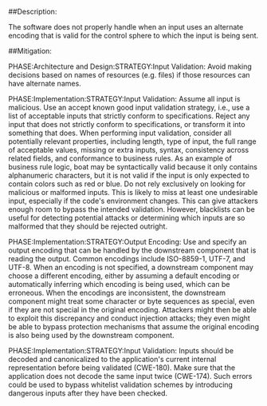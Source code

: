 ##Description:

The software does not properly handle when an input uses an alternate encoding that is valid for the control sphere to which the input is being sent.



##Mitigation:


PHASE:Architecture and Design:STRATEGY:Input Validation:
Avoid making decisions based on names of resources (e.g. files) if those resources can have alternate names.

PHASE:Implementation:STRATEGY:Input Validation:
Assume all input is malicious. Use an accept known good input validation strategy, i.e., use a list of acceptable inputs that strictly conform to specifications. Reject any input that does not strictly conform to specifications, or transform it into something that does. When performing input validation, consider all potentially relevant properties, including length, type of input, the full range of acceptable values, missing or extra inputs, syntax, consistency across related fields, and conformance to business rules. As an example of business rule logic, boat may be syntactically valid because it only contains alphanumeric characters, but it is not valid if the input is only expected to contain colors such as red or blue. Do not rely exclusively on looking for malicious or malformed inputs. This is likely to miss at least one undesirable input, especially if the code's environment changes. This can give attackers enough room to bypass the intended validation. However, blacklists can be useful for detecting potential attacks or determining which inputs are so malformed that they should be rejected outright.

PHASE:Implementation:STRATEGY:Output Encoding:
Use and specify an output encoding that can be handled by the downstream component that is reading the output. Common encodings include ISO-8859-1, UTF-7, and UTF-8. When an encoding is not specified, a downstream component may choose a different encoding, either by assuming a default encoding or automatically inferring which encoding is being used, which can be erroneous. When the encodings are inconsistent, the downstream component might treat some character or byte sequences as special, even if they are not special in the original encoding. Attackers might then be able to exploit this discrepancy and conduct injection attacks; they even might be able to bypass protection mechanisms that assume the original encoding is also being used by the downstream component.

PHASE:Implementation:STRATEGY:Input Validation:
Inputs should be decoded and canonicalized to the application's current internal representation before being validated (CWE-180). Make sure that the application does not decode the same input twice (CWE-174). Such errors could be used to bypass whitelist validation schemes by introducing dangerous inputs after they have been checked.

